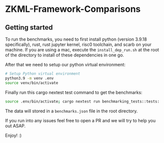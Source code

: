 # ZKML-Framework-Comparisons

## Getting started

To run the benchmarks, you need to first install python (version 3.9.18 specifically), rust, rust jupyter kernel, risc0 toolchain, and scarb on your machine. If you are using a mac, execute the `install_dep_run.sh` at the root of the directory to install of these dependencies in one go. 

After that we need to setup our python virtual environment:

```bash
# Setup Python virtual environment
python3.9 -m venv .env
source venv/bin/activate
```

Finally run this cargo nextest test command to get the benchmarks:

```bash
source .env/bin/activate; cargo nextest run benchmarking_tests::tests::run_benchmarks_ --test-threads 1
```

The data will stored in a `benchmarks.json` file in the root directory.

If you run into any issues feel free to open a PR and we will try to help you out ASAP. 

Enjoy! :)

